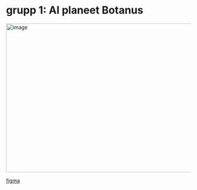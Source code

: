 # grupp 1: AI planeet Botanus

<img width="720" height="405" alt="image" src="https://github.com/user-attachments/assets/057017ea-7a33-4212-ad0c-2238d04f4a41" />


[figma](https://www.figma.com/files/team/1555155921198097188/project/462527644/Team-project?fuid=1555156391311686425)
